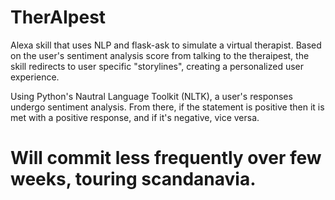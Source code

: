 # TherAIpest
Alexa skill that uses NLP and flask-ask to simulate a virtual therapist. Based on the user's sentiment analysis score from talking to the theraipest, the skill redirects to user specific "storylines", creating a personalized user experience. 

Using Python's Nautral Language Toolkit (NLTK), a user's responses undergo sentiment analysis. From there, if the statement is positive then it is met with a positive response, and if it's negative, vice versa. 

# Will commit less frequently over few weeks, touring scandanavia. 
